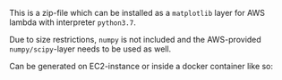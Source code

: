 This is a zip-file which can be installed as a `matplotlib` layer for AWS
lambda with interpreter `python3.7`. 

Due to size restrictions, `numpy` is not included and the AWS-provided
`numpy/scipy`-layer needs to be used as well. 

Can be generated on EC2-instance or inside a docker container like so: 

<script src="https://gist.github.com/ttor/8a1da161f2cfed589d9a528cbf2acb94.js"></script>


